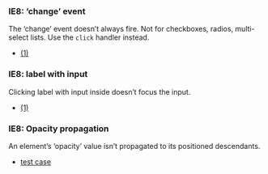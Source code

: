 ### IE8: ‘change’ event

The ‘change’ event doesn’t always fire. Not for checkboxes, radios, multi-select lists. Use the `click` handler instead.

-   [(1)](http://stackoverflow.com/questions/8005442/checkbox-change-event-works-when-click-the-label-in-ie8-ie7)

### IE8: label with input

Clicking label with input inside doesn’t focus the input.

-   [(1)](http://www.gtalbot.org/BrowserBugsSection/MSIE7Bugs/LabelForWithImage.html)

### IE8: Opacity propagation

An element’s ‘opacity’ value isn’t propagated to its positioned descendants.

-   [test case](http://jhop.me/tests/bugs/ie8/opacity_positioned.html)
